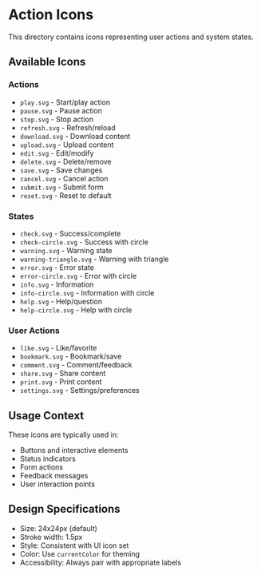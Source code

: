 # Action Icons

This directory contains icons representing user actions and system states.

## Available Icons

### Actions
- `play.svg` - Start/play action
- `pause.svg` - Pause action
- `stop.svg` - Stop action
- `refresh.svg` - Refresh/reload
- `download.svg` - Download content
- `upload.svg` - Upload content
- `edit.svg` - Edit/modify
- `delete.svg` - Delete/remove
- `save.svg` - Save changes
- `cancel.svg` - Cancel action
- `submit.svg` - Submit form
- `reset.svg` - Reset to default

### States
- `check.svg` - Success/complete
- `check-circle.svg` - Success with circle
- `warning.svg` - Warning state
- `warning-triangle.svg` - Warning with triangle
- `error.svg` - Error state
- `error-circle.svg` - Error with circle
- `info.svg` - Information
- `info-circle.svg` - Information with circle
- `help.svg` - Help/question
- `help-circle.svg` - Help with circle

### User Actions
- `like.svg` - Like/favorite
- `bookmark.svg` - Bookmark/save
- `comment.svg` - Comment/feedback
- `share.svg` - Share content
- `print.svg` - Print content
- `settings.svg` - Settings/preferences

## Usage Context

These icons are typically used in:
- Buttons and interactive elements
- Status indicators
- Form actions
- Feedback messages
- User interaction points

## Design Specifications

- Size: 24x24px (default)
- Stroke width: 1.5px
- Style: Consistent with UI icon set
- Color: Use `currentColor` for theming
- Accessibility: Always pair with appropriate labels